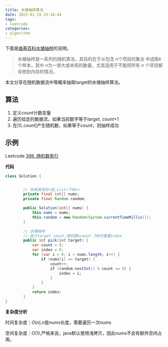 ```yaml
---
title: 水塘抽样算法
date: 2023-01-19 23:34:44
tags:
- leetcode
categories:
- algorithm
---
```


下面是[维基百科水塘抽样](https://zh.wikipedia.org/zh-mo/%E6%B0%B4%E5%A1%98%E6%8A%BD%E6%A8%A3)的说明。

>  水塘抽样是一系列的随机算法，其目的在于从包含 $n$个项目的集合  中选取$k$ 个样本，其中 $n$为一很大或未知的数量，尤其适用于不能把所有 $n$ 个项目都存放到内存的情况。

本文分享在随机数据流中等概率抽取target的水塘抽样算法。

## 算法

1. 定义$count$计数变量
2. 遍历给定的数据流，如果当前数字等于$target$, $count$+1
3. 在$[0, count]$产生随机数，如果等于$count$，则抽样成功

## 示例

Leetcode [398. 随机数索引](https://leetcode.cn/problems/random-pick-index/)

**代码**

```java
class Solution {


        // 哈希表保存<值,List<下标>>
        private final int[] nums;
        private final Random random;

        public Solution(int[] nums) {
            this.nums = nums;
            this.random = new Random(System.currentTimeMillis());
        }

        // 水塘抽样
        // 统计target count,随机数%count 为0时重置index
        public int pick(int target) {
            var count = 0;
            var index = 0;
            for (var i = 0; i < nums.length; i++) {
                if (nums[i] == target) {
                    count++;
                    if (random.nextInt() % count == 0) {
                        index = i;
                    }
                }
            }
            return index;
        }
}
```

**复杂度分析**

时间复杂度：$O(n)$,$n$是$nums$长度，需要遍历一次$nums$

空间复杂度：$O(1)$,严格来说，java默认使用浅拷贝，因此$nums$不会有额外空间占用。
